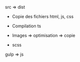 src => dist
- Copie des fichiers html, js, css 
- Compilation ts 

- Images => optimisation => copie 
- scss

gulp => js 